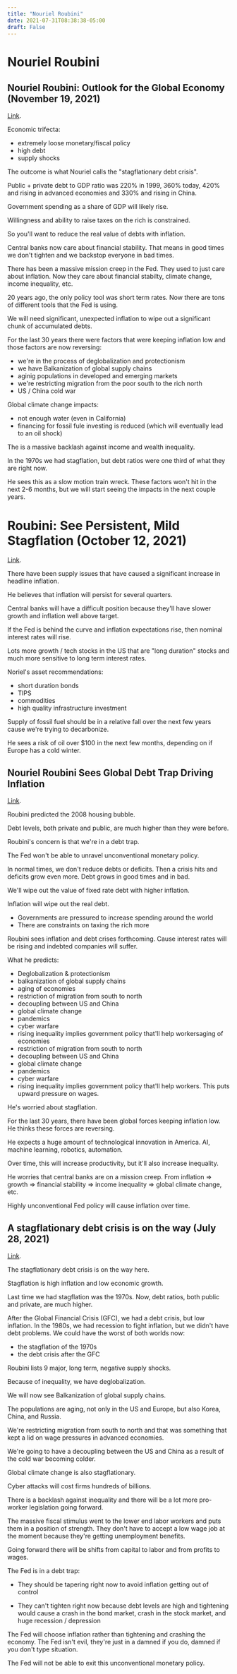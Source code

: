 ```yaml
---
title: "Nouriel Roubini"
date: 2021-07-31T08:38:38-05:00
draft: False
---
```


# Nouriel Roubini

## Nouriel Roubini: Outlook for the Global Economy (November 19, 2021)

[Link](https://www.youtube.com/watch?v=h7hWBXaQSXo&ab_channel=GreenwichEconomicForum).

Economic trifecta:

* extremely loose monetary/fiscal policy
* high debt
* supply shocks

The outcome is what Nouriel calls the "stagflationary debt crisis".

Public + private debt to GDP ratio was 220% in 1999, 360% today, 420% and rising in advanced economies and 330% and rising in China.

Government spending as a share of GDP will likely rise.

Willingness and ability to raise taxes on the rich is constrained.

So you'll want to reduce the real value of debts with inflation.

Central banks now care about financial stability.  That means in good times we don't tighten and we backstop everyone in bad times.

There has been a massive mission creep in the Fed.  They used to just care about inflation.  Now they care about financial stabilty, climate change, income inequality, etc.

20 years ago, the only policy tool was short term rates.  Now there are tons of different tools that the Fed is using.

We will need significant, unexpected inflation to wipe out a significant chunk of accumulated debts.

For the last 30 years there were factors that were keeping inflation low and those factors are now reversing:

* we're in the process of deglobalization and protectionism
* we have Balkanization of global supply chains
* aginig populations in developed and emerging markets
* we're restricting migration from the poor south to the rich north
* US / China cold war

Global climate change impacts:

* not enough water (even in California)
* financing for fossil fule investing is reduced (which will eventually lead to an oil shock)

The is a massive backlash against income and wealth inequality.

In the 1970s we had stagflation, but debt ratios were one third of what they are right now.

He sees this as a slow motion train wreck.  These factors won't hit in the next 2-6 months, but we will start seeing the impacts in the next couple years.

# Roubini: See Persistent, Mild Stagflation (October 12, 2021)

[Link](https://www.youtube.com/watch?v=PINKomK2aBw&ab_channel=BloombergMarketsandFinance).

There have been supply issues that have caused a significant increase in headline inflation.

He believes that inflation will persist for several quarters.

Central banks will have a difficult position because they'll have slower growth and inflation well above target.

If the Fed is behind the curve and inflation expectations rise, then nominal interest rates will rise.

Lots more growth / tech stocks in the US that are "long duration" stocks and much more sensitive to long term interest rates.

Noriel's asset recommendations:

* short duration bonds
* TIPS
* commodities
* high quality infrastructure investment

Supply of fossil fuel should be in a relative fall over the next few years cause we're trying to decarbonize.

He sees a risk of oil over $100 in the next few months, depending on if Europe has a cold winter.

## Nouriel Roubini Sees Global Debt Trap Driving Inflation

[Link](https://www.youtube.com/watch?v=suIXG4Iw1sY&ab_channel=BloombergMarketsandFinance).

Roubini predicted the 2008 housing bubble.

Debt levels, both private and public, are much higher than they were before.

Roubini's concern is that we're in a debt trap.

The Fed won't be able to unravel unconventional monetary policy.

In normal times, we don't reduce debts or deficits.  Then a crisis hits and deficits grow even more.  Debt grows in good times and in bad.

We'll wipe out the value of fixed rate debt with higher inflation.

Inflation will wipe out the real debt.

* Governments are pressured to increase spending around the world
* There are constraints on taxing the rich more

Roubini sees inflation and debt crises forthcoming.  Cause interest rates will be rising and indebted companies will suffer.

What he predicts:

* Deglobalization & protectionism
* balkanization of global supply chains
* aging of economies
* restriction of migration from south to north
* decoupling between US and China
* global climate change
* pandemics
* cyber warfare
* rising inequality implies government policy that'll help workersaging of economies
* restriction of migration from south to north
* decoupling between US and China
* global climate change
* pandemics
* cyber warfare
* rising inequality implies government policy that'll help workers.  This puts upward pressure on wages.

He's worried about stagflation.

For the last 30 years, there have been global forces keeping inflation low.  He thinks these forces are reversing.

He expects a huge amount of technological innovation in America.  AI, machine learning, robotics, automation.

Over time, this will increase productivity, but it'll also increase inequality.

He worries that central banks are on a mission creep.  From inflation => growth => financial stability => income inequality => global climate change, etc.

Highly unconventional Fed policy will cause inflation over time.

## A stagflationary debt crisis is on the way (July 28, 2021)

[Link](https://www.youtube.com/watch?v=xXv6UaEFeHw&ab_channel=BloombergMarketsandFinance).

The stagflationary debt crisis is on the way here.

Stagflation is high inflation and low economic growth.

Last time we had stagflation was the 1970s.  Now, debt ratios, both public and private, are much higher.

After the Global Financial Crisis (GFC), we had a debt crisis, but low inflation.  In the 1980s, we had recession to fight inflation, but we didn't have debt problems.  We could have the worst of both worlds now:

* the stagflation of the 1970s
* the debt crisis after the GFC

Roubini lists 9 major, long term, negative supply shocks.

Because of inequality, we have deglobalization.

We will now see Balkanization of global supply chains.

The populations are aging, not only in the US and Europe, but also Korea, China, and Russia.

We're restricting migration from south to north and that was something that kept a lid on wage pressures in advanced economies.

We're going to have a decoupling between the US and China as a result of the cold war becoming colder.

Global climate change is also stagflationary.

Cyber attacks will cost firms hundreds of billions.

There is a backlash against inequality and there will be a lot more pro-worker legislation going forward.

The massive fiscal stimulus went to the lower end labor workers and puts them in a position of strength.  They don't have to accept a low wage job at the moment because they're getting unemployment benefits.

Going forward there will be shifts from capital to labor and from profits to wages.

The Fed is in a debt trap:

* They should be tapering right now to avoid inflation getting out of control

* They can't tighten right now because debt levels are high and tightening would cause a crash in the bond market, crash in the stock market, and huge recession / depression

The Fed will choose inflation rather than tightening and crashing the economy.  The Fed isn't evil, they're just in a damned if you do, damned if you don't type situation.

The Fed will not be able to exit this unconventional monetary policy.

